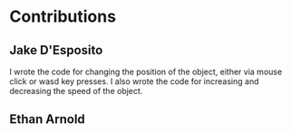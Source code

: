 # Contributions

## Jake D'Esposito

I wrote the code for changing the position of the object, either via mouse click or wasd key presses. I also wrote the code for increasing and decreasing the speed of the object.

## Ethan Arnold

